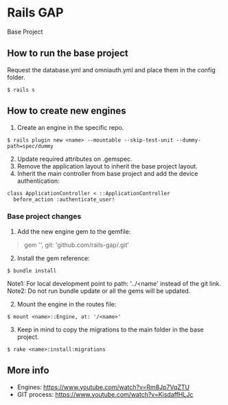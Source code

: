 # Rails GAP
Base Project

## How to run the base project
Request the database.yml and omniauth.yml and place them in the config folder.
```
$ rails s
```
## How to create new engines
1. Create an engine in the specific repo.
```
$ rails plugin new <name> --mountable --skip-test-unit --dummy-path=spec/dummy
```
2. Update required attributes on <name>.gemspec.
3. Remove the application layout to inherit the base project layout.
4. Inherit the main controller from base project and add the device authentication:
```
class ApplicationController < ::ApplicationController
  before_action :authenticate_user!
```
### Base project changes
1. Add the new engine gem to the gemfile:
> gem '<name>', git: 'github.com/rails-gap/<name>.git'
2. Install the gem reference:
```
$ bundle install
```
Note1: For local development point to path: '../<name' instead of the git link.
Note2: Do not run bundle update or all the gems will be updated.

2. Mount the engine in the routes file:
```
$ mount <name>::Engine, at: '/<name>'
```
3. Keep in mind to copy the migrations to the main folder in the base project.
```
$ rake <name>:install:migrations
```

## More info
- Engines: https://www.youtube.com/watch?v=Rm8Jp7VqZTU
- GIT process: https://www.youtube.com/watch?v=KisdaffHLJc




